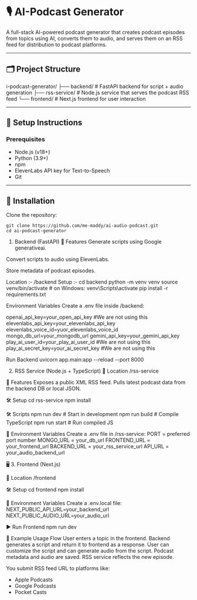# 🎙️ AI-Podcast Generator

A full-stack AI-powered podcast generator that creates podcast episodes from topics using AI, converts them to audio, and serves them on an RSS feed for distribution to podcast platforms.

---

## 🗂️ Project Structure

i-podcast-generator/
├── backend/ # FastAPI backend for script + audio generation
├── rss-service/ # Node.js service that serves the podcast RSS feed
└── frontend/ # Next.js frontend for user interaction

---

## 🔧 Setup Instructions

### Prerequisites

- Node.js (v18+)
- Python (3.9+)
- npm
- ElevenLabs API key for Text-to-Speech
- Git

---

## 🚀 Installation

Clone the repository:

```
git clone https://github.com/me-maddy/ai-audio-podcast.git
cd ai-podcast-generator
```

1. Backend (FastAPI)
🔌 Features
Generate scripts using Google generativeai.

Convert scripts to audio using ElevenLabs.

Store metadata of podcast episodes.

Location :-
   /backend
Setup :- 
   cd backend
   python -m venv venv
   source venv/bin/activate  # on Windows: venv\Scripts\activate
   pip install -r requirements.txt

Environment Variables
   Create a .env file inside /backend:
   
   openai_api_key=your_open_api_key #We are not using this
   elevenlabs_api_key=your_elevenlabs_api_key
   elevenlabs_voice_id=yuor_elevenlabs_voice_id
   mongo_db_url=your_mongodb_url
   gemini_api_key=your_gemini_api_key
   play_ai_user_id=your_play_ai_user_id  #We are not using this
   play_ai_secret_key=your_ai_secret_key  #We are not using this

Run Backend
   uvicorn app.main:app --reload --port 8000

2. RSS Service (Node.js + TypeScript)
📁 Location
   /rss-service

🔌 Features
Exposes a public XML RSS feed.
Pulls latest podcast data from the backend DB or local JSON.

🛠 Setup
   cd rss-service
   npm install

🛠 Scripts
   npm run dev       # Start in development
   npm run build     # Compile TypeScript
   npm run start     # Run compiled JS

🔐 Environment Variables
Create a .env file in /rss-service:
   PORT = preferred port number
   MONGO_URL = your_db_url
   FRONTEND_URL = your_frontend_url
   BACKEND_URL = your_rss_service_url
   API_URL = your_audio_backend_url

🖥️ 3. Frontend (Next.js)

📁 Location
   /frontend

🛠 Setup
   cd frontend
   npm install

🔐 Environment Variables
Create a .env.local file:
   NEXT_PUBLIC_API_URL=your_backend_url
   NEXT_PUBLIC_AUDIO_URL=your_audio_url

▶️ Run Frontend
   npm run dev

🧪 Example Usage Flow
User enters a topic in the frontend.
Backend generates a script and return it to frontend as a response.
User can customize the script and can generate audio from the script.
Podcast metadata and audio are saved.
RSS service reflects the new episode.

You submit RSS feed URL to platforms like:

  - Apple Podcasts
  - Google Podcasts
  - Pocket Casts
